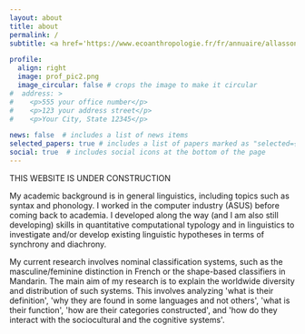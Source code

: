 ```yaml
---
layout: about
title: about
permalink: /
subtitle: <a href='https://www.ecoanthropologie.fr/fr/annuaire/allassonniere-tang-marc-9269'>Museum of Natural History</a>, French National Centre for Scientific Research

profile:
  align: right
  image: prof_pic2.png
  image_circular: false # crops the image to make it circular
#  address: >
#    <p>555 your office number</p>
#    <p>123 your address street</p>
#    <p>Your City, State 12345</p>

news: false  # includes a list of news items
selected_papers: true # includes a list of papers marked as "selected={true}"
social: true  # includes social icons at the bottom of the page
---
```


THIS WEBSITE IS UNDER CONSTRUCTION

My academic background is in general linguistics, including topics such as syntax and phonology. I worked in the computer industry (ASUS) before coming back to academia. I developed along the way (and I am also still developing) skills in quantitative computational typology and in linguistics to investigate and/or develop existing linguistic hypotheses in terms of synchrony and diachrony. 

My current research involves nominal classification systems, such as the masculine/feminine distinction in French or the shape-based classifiers in Mandarin. The main aim of my research is to explain the worldwide diversity and distribution of such systems. This involves analyzing 'what is their definition', 'why they are found in some languages and not others', 'what is their function', 'how are their categories constructed', and 'how do they interact with the sociocultural and the cognitive systems'.
